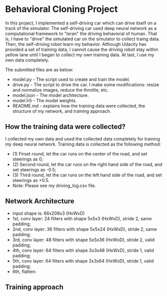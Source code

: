 # Behavioral Cloning Project

In this project, I implemented a self-driving car which can drive itself on a track of the simulator. The self-driving car used deep neural network as a computational framework to "leran" the driving behavioral of human. That is, I have to "drive" the simulated car on the simulator to collect traing data. Then, the self-driving robot learn my behavior. Although Udacity has provided a set of training data, I cannot cause the driving robot stay within yellow lane until I began to collect my own training data. At last, I use my own data completely.

The submitted files are as below:

* model.py - The script used to create and train the model.
* drive.py - The script to drive the car. I make some modifications: resize and normalize images, reduce the throttle, etc. 
* model.json - The model architecture.
* model.h5 - The model weights.
* README.md - explains how the training data were collected, the structure of my network, and training approach.

## How the training data were collected?
I collected my own data and used the collected data completely for training my deep neural network.
Training data is collected as the following method:
* (1) Firset round, let the car runs on the center of the road, and set steerings as 0;
* (2) Second round, let the car runs on the right hand side of the road, and set steerings as -0.5;
* (3) Third round, let the car runs on the left hand side of the road, and set steerings as +0.5.
* Note: Please see my driving_log.csv file.

## Network Architecture
* input shape is: 66x208x3 (HxWxD)
* 1st, conv layer: 24 filters with shape 5x5x3 (HxWxD), stride 2, same padding;
* 2nd, conv layer: 36 filters with shape 5x5x24 (HxWxD), stride 2, same padding;
* 3rd, conv layer: 48 filters with shape 5x5x36 (HxWxD), stride 2, valid padding;
* 4th, conv layer: 64 filters with shape 3x3x48 (HxWxD), stride 1, valid padding;
* 5th, conv layer: 64 filters with shape 3x3x64 (HxWxD), stride 1, valid padding;
* 6th, flatten: 


## Training approach
